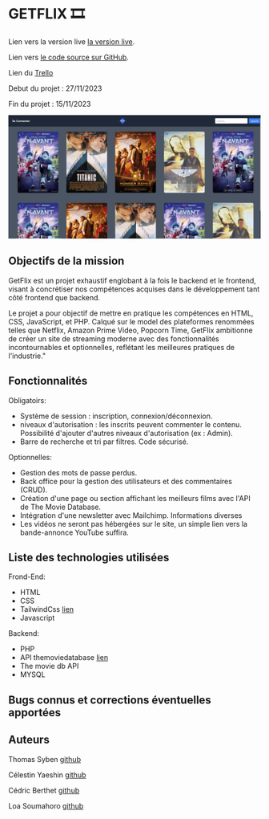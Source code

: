 # GETFLIX 🎞️

Lien vers la version live [la version live](http://www.play.byethost32.com/index.php).

Lien vers [le code source sur GitHub](https://github.com/Yaeshin/getflixProject).

Lien du [Trello](https://trello.com/b/JsVj0voB/projet-getflix)

Debut du projet : 27/11/2023

Fin du projet : 15/11/2023


![Site image](./img/site_getflix_image.png)




## Objectifs de la mission
GetFlix est un projet exhaustif englobant à la fois le backend et le frontend, visant à concrétiser nos compétences acquises dans le développement tant côté frontend que backend.

 Le projet a pour objectif de mettre en pratique les compétences en HTML, CSS, JavaScript, et PHP. Calqué sur le model des plateformes renommées telles que Netflix, Amazon Prime Video, Popcorn Time, GetFlix ambitionne de créer un site de streaming moderne avec des fonctionnalités incontournables et optionnelles, reflétant les meilleures pratiques de l'industrie."


## Fonctionnalités

Obligatoirs: 
- Système de session : inscription, connexion/déconnexion.
-  niveaux d'autorisation : les inscrits peuvent commenter le contenu. Possibilité d'ajouter d'autres niveaux d'autorisation (ex : Admin).
- Barre de recherche et tri par filtres.
Code sécurisé.



Optionnelles:

- Gestion des mots de passe perdus.
- Back office pour la gestion des utilisateurs et des commentaires (CRUD).
- Création d'une page ou section affichant les meilleurs films avec l'API de The Movie Database.
- Intégration d'une newsletter avec Mailchimp.
Informations diverses
- Les vidéos ne seront pas hébergées sur le site, un simple lien vers la bande-annonce YouTube suffira.


## Liste des technologies utilisées

Frond-End:
- HTML
- CSS
- TailwindCss [lien](https://tailwindcss.com/) 
- Javascript

Backend:
- PHP
- API themoviedatabase [lien](https://developer.themoviedb.org/reference/intro/getting-started)
- The movie db API
- MYSQL

## Bugs connus et corrections éventuelles apportées




## Auteurs

Thomas Syben [github](https://github.com/Harbingar)

Célestin Yaeshin [github](https://github.com/Yaeshin)

Cédric Berthet [github](https://github.com/cebe0210)

Loa Soumahoro [github](https://github.com/LoaGnadjouSoumahoro)

 


